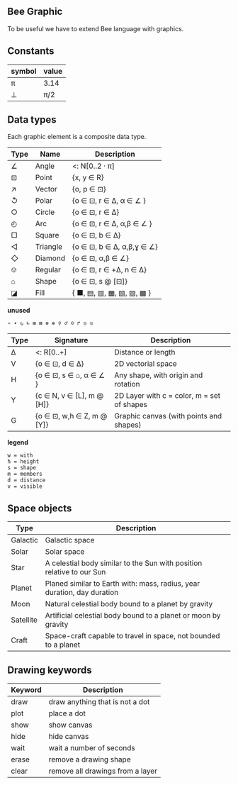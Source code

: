 ## Bee Graphic

To be useful we have to extend Bee language with graphics.


## Constants

 symbol | value
--------|-------
 π      | 3.14
 ⊥      | π/2

## Data types

Each graphic element is a composite data type.

 Type  | Name     | Description
-------|----------|---------------------------------
  ∠    | Angle    | <: N[0..2 · π] 
  ⊡    | Point    | {x, y ∈ R}
  ↗    | Vector   | {o, p ∈ ⊡}
  ↺    | Polar    | {o ∈ ⊡, r ∈ Δ, α ∈ ∠ }  
  ○    | Circle   | {o ∈ ⊡, r ∈ Δ}  
  ◴    | Arc      | {o ∈ ⊡, r ∈ Δ, α,β ∈ ∠ }
  □    | Square   | {o ∈ ⊡, b ∈ Δ}
  ◁    | Triangle | {o ∈ ⊡, b ∈ Δ, α,β,ɣ ∈ ∠}
  ◇    | Diamond  | {o ∈ ⊡, α,β ∈ ∠} 
  ⎊    | Regular  | {o ∈ ⊡, r ∈ +Δ, n ∈ Δ}
  ⌂    | Shape    | {o ∈ ⊡, s @ [⊡]}
  ◪    | Fill     | { ■, ▤, ▥, ▦, ▧, ▨, ▩ } 


**unused**

```  
∘ ∙ ↻ ∟ ⊞ ⊠ ⊗ ⊕ ♀ ♂ ☺ ↱ ⎋ ⎋
```

Type   | Signature                 | Description
-------|---------------------------|-------------------------------------------------
Δ      | \<: R[0..+]               | Distance or length
V      | {o ∈ ⊡, d ∈ Δ}            | 2D vectorial space
H      | {o ∈ ⊡, s ∈ ⌂, α ∈ ∠ }    | Any shape, with origin and rotation
Y      | {c ∈ N, v ∈ [L], m @ [H]} | 2D Layer with c = color, m = set of shapes
G      | {o ∈ ⊡, w,h ∈ Z, m @ [Y]} | Graphic canvas (with points and shapes)

**legend**
```
w = with
h = height
s = shape
m = members
d = distance
v = visible 
```

## Space objects

Type     | Description
---------|-------------------------------------------------------------------------
Galactic | Galactic space
Solar    | Solar space
Star     | A celestial body similar to the Sun with position relative to our Sun
Planet   | Planed similar to Earth with: mass, radius, year duration, day duration
Moon     | Natural celestial body bound to a planet by gravity
Satellite| Artificial celestial body bound to a planet or moon by gravity
Craft    | Space-craft capable to travel in space, not bounded to a planet

## Drawing keywords

Keyword  | Description
---------|-----------------------------------
draw     | draw anything that is not a dot
plot     | place a dot
show     | show canvas
hide     | hide canvas
wait     | wait a number of seconds
erase    | remove a drawing shape
clear    | remove all drawings from a layer